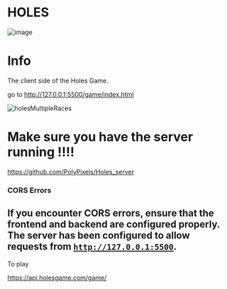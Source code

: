 # HOLES

![image](https://github.com/user-attachments/assets/51e3f934-f852-407f-ab33-f05eb352cf80)


# Info 

The client side of the Holes Game.

go to http://127.0.0.1:5500/game/index.html

![holesMultipleRaces](https://github.com/user-attachments/assets/174a8c1f-ab98-41ea-b485-3b7678fd9acb)

# Make sure you have the server running !!!!
https://github.com/PolyPixels/Holes_server

### CORS Errors
If you encounter **CORS errors**, ensure that the frontend and backend are configured properly. The server has been configured to allow requests from [`http://127.0.0.1:5500`](http://127.0.0.1:5500/game/index.html).
---

To play

https://api.holesgame.com/game/
